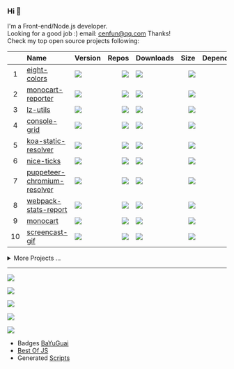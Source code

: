 ### Hi 👋

I'm a Front-end/Node.js developer.  
Looking for a good job :) email: [cenfun@qq.com](cenfun@qq.com) Thanks!  
Check my top open source projects following:

|   |Name|Version|Repos|Downloads|Size|Dependencies|
|:-:|:---|:------|----:|:--------|---:|-----------:|
| 1 |[eight-colors](https://github.com/cenfun/eight-colors)|[![](https://img.shields.io/npm/v/eight-colors?label=)](https://www.npmjs.com/package/eight-colors)|[![](https://badgen.net/github/dependents-repo/cenfun/eight-colors?label=)](https://github.com/cenfun/eight-colors/network/dependents)|[![](https://img.bayuguai.com/npm/downloads/eight-colors)](https://www.npmjs.com/package/eight-colors)|[![](https://img.bayuguai.com/npm/size/eight-colors?label=)](https://www.npmjs.com/package/eight-colors)|[![](https://img.bayuguai.com/npm/dependencies/eight-colors?label=)](https://github.com/cenfun/eight-colors/network/dependencies)|
| 2 |[monocart-reporter](https://github.com/cenfun/monocart-reporter)|[![](https://img.shields.io/npm/v/monocart-reporter?label=)](https://www.npmjs.com/package/monocart-reporter)|[![](https://badgen.net/github/dependents-repo/cenfun/monocart-reporter?label=)](https://github.com/cenfun/monocart-reporter/network/dependents)|[![](https://img.bayuguai.com/npm/downloads/monocart-reporter)](https://www.npmjs.com/package/monocart-reporter)|[![](https://img.bayuguai.com/npm/size/monocart-reporter?label=)](https://www.npmjs.com/package/monocart-reporter)|[![](https://img.bayuguai.com/npm/dependencies/monocart-reporter?label=)](https://github.com/cenfun/monocart-reporter/network/dependencies)|
| 3 |[lz-utils](https://github.com/cenfun/lz-utils)|[![](https://img.shields.io/npm/v/lz-utils?label=)](https://www.npmjs.com/package/lz-utils)|[![](https://badgen.net/github/dependents-repo/cenfun/lz-utils?label=)](https://github.com/cenfun/lz-utils/network/dependents)|[![](https://img.bayuguai.com/npm/downloads/lz-utils)](https://www.npmjs.com/package/lz-utils)|[![](https://img.bayuguai.com/npm/size/lz-utils?label=)](https://www.npmjs.com/package/lz-utils)|[![](https://img.bayuguai.com/npm/dependencies/lz-utils?label=)](https://github.com/cenfun/lz-utils/network/dependencies)|
| 4 |[console-grid](https://github.com/cenfun/console-grid)|[![](https://img.shields.io/npm/v/console-grid?label=)](https://www.npmjs.com/package/console-grid)|[![](https://badgen.net/github/dependents-repo/cenfun/console-grid?label=)](https://github.com/cenfun/console-grid/network/dependents)|[![](https://img.bayuguai.com/npm/downloads/console-grid)](https://www.npmjs.com/package/console-grid)|[![](https://img.bayuguai.com/npm/size/console-grid?label=)](https://www.npmjs.com/package/console-grid)|[![](https://img.bayuguai.com/npm/dependencies/console-grid?label=)](https://github.com/cenfun/console-grid/network/dependencies)|
| 5 |[koa-static-resolver](https://github.com/cenfun/koa-static-resolver)|[![](https://img.shields.io/npm/v/koa-static-resolver?label=)](https://www.npmjs.com/package/koa-static-resolver)|[![](https://badgen.net/github/dependents-repo/cenfun/koa-static-resolver?label=)](https://github.com/cenfun/koa-static-resolver/network/dependents)|[![](https://img.bayuguai.com/npm/downloads/koa-static-resolver)](https://www.npmjs.com/package/koa-static-resolver)|[![](https://img.bayuguai.com/npm/size/koa-static-resolver?label=)](https://www.npmjs.com/package/koa-static-resolver)|[![](https://img.bayuguai.com/npm/dependencies/koa-static-resolver?label=)](https://github.com/cenfun/koa-static-resolver/network/dependencies)|
| 6 |[nice-ticks](https://github.com/cenfun/nice-ticks)|[![](https://img.shields.io/npm/v/nice-ticks?label=)](https://www.npmjs.com/package/nice-ticks)|[![](https://badgen.net/github/dependents-repo/cenfun/nice-ticks?label=)](https://github.com/cenfun/nice-ticks/network/dependents)|[![](https://img.bayuguai.com/npm/downloads/nice-ticks)](https://www.npmjs.com/package/nice-ticks)|[![](https://img.bayuguai.com/npm/size/nice-ticks?label=)](https://www.npmjs.com/package/nice-ticks)|[![](https://img.bayuguai.com/npm/dependencies/nice-ticks?label=)](https://github.com/cenfun/nice-ticks/network/dependencies)|
| 7 |[puppeteer-chromium-resolver](https://github.com/cenfun/puppeteer-chromium-resolver)|[![](https://img.shields.io/npm/v/puppeteer-chromium-resolver?label=)](https://www.npmjs.com/package/puppeteer-chromium-resolver)|[![](https://badgen.net/github/dependents-repo/cenfun/puppeteer-chromium-resolver?label=)](https://github.com/cenfun/puppeteer-chromium-resolver/network/dependents)|[![](https://img.bayuguai.com/npm/downloads/puppeteer-chromium-resolver)](https://www.npmjs.com/package/puppeteer-chromium-resolver)|[![](https://img.bayuguai.com/npm/size/puppeteer-chromium-resolver?label=)](https://www.npmjs.com/package/puppeteer-chromium-resolver)|[![](https://img.bayuguai.com/npm/dependencies/puppeteer-chromium-resolver?label=)](https://github.com/cenfun/puppeteer-chromium-resolver/network/dependencies)|
| 8 |[webpack-stats-report](https://github.com/cenfun/webpack-stats-report)|[![](https://img.shields.io/npm/v/webpack-stats-report?label=)](https://www.npmjs.com/package/webpack-stats-report)|[![](https://badgen.net/github/dependents-repo/cenfun/webpack-stats-report?label=)](https://github.com/cenfun/webpack-stats-report/network/dependents)|[![](https://img.bayuguai.com/npm/downloads/webpack-stats-report)](https://www.npmjs.com/package/webpack-stats-report)|[![](https://img.bayuguai.com/npm/size/webpack-stats-report?label=)](https://www.npmjs.com/package/webpack-stats-report)|[![](https://img.bayuguai.com/npm/dependencies/webpack-stats-report?label=)](https://github.com/cenfun/webpack-stats-report/network/dependencies)|
| 9 |[monocart](https://github.com/cenfun/monocart)|[![](https://img.shields.io/npm/v/monocart?label=)](https://www.npmjs.com/package/monocart)|[![](https://badgen.net/github/dependents-repo/cenfun/monocart?label=)](https://github.com/cenfun/monocart/network/dependents)|[![](https://img.bayuguai.com/npm/downloads/monocart)](https://www.npmjs.com/package/monocart)|[![](https://img.bayuguai.com/npm/size/monocart?label=)](https://www.npmjs.com/package/monocart)|[![](https://img.bayuguai.com/npm/dependencies/monocart?label=)](https://github.com/cenfun/monocart/network/dependencies)|
| 10|[screencast-gif](https://github.com/cenfun/screencast-gif)|[![](https://img.shields.io/npm/v/screencast-gif?label=)](https://www.npmjs.com/package/screencast-gif)|[![](https://badgen.net/github/dependents-repo/cenfun/screencast-gif?label=)](https://github.com/cenfun/screencast-gif/network/dependents)|[![](https://img.bayuguai.com/npm/downloads/screencast-gif)](https://www.npmjs.com/package/screencast-gif)|[![](https://img.bayuguai.com/npm/size/screencast-gif?label=)](https://www.npmjs.com/package/screencast-gif)|[![](https://img.bayuguai.com/npm/dependencies/screencast-gif?label=)](https://github.com/cenfun/screencast-gif/network/dependencies)|
<details>
<summary>More Projects ...</summary>

|   |Name|Version|Repos|Downloads|Size|Dependencies|
|:-:|:---|:------|----:|:--------|---:|-----------:|
| 11|[vine-ui](https://github.com/cenfun/vine-ui)|[![](https://img.shields.io/npm/v/vine-ui?label=)](https://www.npmjs.com/package/vine-ui)|[![](https://badgen.net/github/dependents-repo/cenfun/vine-ui?label=)](https://github.com/cenfun/vine-ui/network/dependents)|[![](https://img.bayuguai.com/npm/downloads/vine-ui)](https://www.npmjs.com/package/vine-ui)|[![](https://img.bayuguai.com/npm/size/vine-ui?label=)](https://www.npmjs.com/package/vine-ui)|[![](https://img.bayuguai.com/npm/dependencies/vine-ui?label=)](https://github.com/cenfun/vine-ui/network/dependencies)|
| 12|[turbogrid](https://github.com/cenfun/turbogrid)|[![](https://img.shields.io/npm/v/turbogrid?label=)](https://www.npmjs.com/package/turbogrid)|[![](https://badgen.net/github/dependents-repo/cenfun/turbogrid?label=)](https://github.com/cenfun/turbogrid/network/dependents)|[![](https://img.bayuguai.com/npm/downloads/turbogrid)](https://www.npmjs.com/package/turbogrid)|[![](https://img.bayuguai.com/npm/size/turbogrid?label=)](https://www.npmjs.com/package/turbogrid)|[![](https://img.bayuguai.com/npm/dependencies/turbogrid?label=)](https://github.com/cenfun/turbogrid/network/dependencies)|
| 13|[nmls](https://github.com/cenfun/nmls)|[![](https://img.shields.io/npm/v/nmls?label=)](https://www.npmjs.com/package/nmls)|[![](https://badgen.net/github/dependents-repo/cenfun/nmls?label=)](https://github.com/cenfun/nmls/network/dependents)|[![](https://img.bayuguai.com/npm/downloads/nmls)](https://www.npmjs.com/package/nmls)|[![](https://img.bayuguai.com/npm/size/nmls?label=)](https://www.npmjs.com/package/nmls)|[![](https://img.bayuguai.com/npm/dependencies/nmls?label=)](https://github.com/cenfun/nmls/network/dependencies)|
| 14|[monocart-code-viewer](https://github.com/cenfun/monocart-code-viewer)|[![](https://img.shields.io/npm/v/monocart-code-viewer?label=)](https://www.npmjs.com/package/monocart-code-viewer)|[![](https://badgen.net/github/dependents-repo/cenfun/monocart-code-viewer?label=)](https://github.com/cenfun/monocart-code-viewer/network/dependents)|[![](https://img.bayuguai.com/npm/downloads/monocart-code-viewer)](https://www.npmjs.com/package/monocart-code-viewer)|[![](https://img.bayuguai.com/npm/size/monocart-code-viewer?label=)](https://www.npmjs.com/package/monocart-code-viewer)|[![](https://img.bayuguai.com/npm/dependencies/monocart-code-viewer?label=)](https://github.com/cenfun/monocart-code-viewer/network/dependencies)|
| 15|[popover-helper](https://github.com/cenfun/popover-helper)|[![](https://img.shields.io/npm/v/popover-helper?label=)](https://www.npmjs.com/package/popover-helper)|[![](https://badgen.net/github/dependents-repo/cenfun/popover-helper?label=)](https://github.com/cenfun/popover-helper/network/dependents)|[![](https://img.bayuguai.com/npm/downloads/popover-helper)](https://www.npmjs.com/package/popover-helper)|[![](https://img.bayuguai.com/npm/size/popover-helper?label=)](https://www.npmjs.com/package/popover-helper)|[![](https://img.bayuguai.com/npm/dependencies/popover-helper?label=)](https://github.com/cenfun/popover-helper/network/dependencies)|
| 16|[mouse-helper](https://github.com/cenfun/mouse-helper)|[![](https://img.shields.io/npm/v/mouse-helper?label=)](https://www.npmjs.com/package/mouse-helper)|[![](https://badgen.net/github/dependents-repo/cenfun/mouse-helper?label=)](https://github.com/cenfun/mouse-helper/network/dependents)|[![](https://img.bayuguai.com/npm/downloads/mouse-helper)](https://www.npmjs.com/package/mouse-helper)|[![](https://img.bayuguai.com/npm/size/mouse-helper?label=)](https://www.npmjs.com/package/mouse-helper)|[![](https://img.bayuguai.com/npm/dependencies/mouse-helper?label=)](https://github.com/cenfun/mouse-helper/network/dependencies)|
| 17|[monocart-formatter](https://github.com/cenfun/monocart-formatter)|[![](https://img.shields.io/npm/v/monocart-formatter?label=)](https://www.npmjs.com/package/monocart-formatter)|[![](https://badgen.net/github/dependents-repo/cenfun/monocart-formatter?label=)](https://github.com/cenfun/monocart-formatter/network/dependents)|[![](https://img.bayuguai.com/npm/downloads/monocart-formatter)](https://www.npmjs.com/package/monocart-formatter)|[![](https://img.bayuguai.com/npm/size/monocart-formatter?label=)](https://www.npmjs.com/package/monocart-formatter)|[![](https://img.bayuguai.com/npm/dependencies/monocart-formatter?label=)](https://github.com/cenfun/monocart-formatter/network/dependencies)|
| 18|[starfall-cli](https://github.com/cenfun/starfall-cli)|[![](https://img.shields.io/npm/v/starfall-cli?label=)](https://www.npmjs.com/package/starfall-cli)|[![](https://badgen.net/github/dependents-repo/cenfun/starfall-cli?label=)](https://github.com/cenfun/starfall-cli/network/dependents)|[![](https://img.bayuguai.com/npm/downloads/starfall-cli)](https://www.npmjs.com/package/starfall-cli)|[![](https://img.bayuguai.com/npm/size/starfall-cli?label=)](https://www.npmjs.com/package/starfall-cli)|[![](https://img.bayuguai.com/npm/dependencies/starfall-cli?label=)](https://github.com/cenfun/starfall-cli/network/dependencies)|
| 19|[multi-process-worker](https://github.com/cenfun/multi-process-worker)|[![](https://img.shields.io/npm/v/multi-process-worker?label=)](https://www.npmjs.com/package/multi-process-worker)|[![](https://badgen.net/github/dependents-repo/cenfun/multi-process-worker?label=)](https://github.com/cenfun/multi-process-worker/network/dependents)|[![](https://img.bayuguai.com/npm/downloads/multi-process-worker)](https://www.npmjs.com/package/multi-process-worker)|[![](https://img.bayuguai.com/npm/size/multi-process-worker?label=)](https://www.npmjs.com/package/multi-process-worker)|[![](https://img.bayuguai.com/npm/dependencies/multi-process-worker?label=)](https://github.com/cenfun/multi-process-worker/network/dependencies)|
| 20|[eslint-config-plus](https://github.com/cenfun/eslint-config-plus)|[![](https://img.shields.io/npm/v/eslint-config-plus?label=)](https://www.npmjs.com/package/eslint-config-plus)|[![](https://badgen.net/github/dependents-repo/cenfun/eslint-config-plus?label=)](https://github.com/cenfun/eslint-config-plus/network/dependents)|[![](https://img.bayuguai.com/npm/downloads/eslint-config-plus)](https://www.npmjs.com/package/eslint-config-plus)|[![](https://img.bayuguai.com/npm/size/eslint-config-plus?label=)](https://www.npmjs.com/package/eslint-config-plus)|[![](https://img.bayuguai.com/npm/dependencies/eslint-config-plus?label=)](https://github.com/cenfun/eslint-config-plus/network/dependencies)|
| 21|[flatdep](https://github.com/cenfun/flatdep)|[![](https://img.shields.io/npm/v/flatdep?label=)](https://www.npmjs.com/package/flatdep)|[![](https://badgen.net/github/dependents-repo/cenfun/flatdep?label=)](https://github.com/cenfun/flatdep/network/dependents)|[![](https://img.bayuguai.com/npm/downloads/flatdep)](https://www.npmjs.com/package/flatdep)|[![](https://img.bayuguai.com/npm/size/flatdep?label=)](https://www.npmjs.com/package/flatdep)|[![](https://img.bayuguai.com/npm/dependencies/flatdep?label=)](https://github.com/cenfun/flatdep/network/dependencies)|
| 22|[open-icons](https://github.com/cenfun/open-icons)|[![](https://img.shields.io/npm/v/open-icons?label=)](https://www.npmjs.com/package/open-icons)|[![](https://badgen.net/github/dependents-repo/cenfun/open-icons?label=)](https://github.com/cenfun/open-icons/network/dependents)|[![](https://img.bayuguai.com/npm/downloads/open-icons)](https://www.npmjs.com/package/open-icons)|[![](https://img.bayuguai.com/npm/size/open-icons?label=)](https://www.npmjs.com/package/open-icons)|[![](https://img.bayuguai.com/npm/dependencies/open-icons?label=)](https://github.com/cenfun/open-icons/network/dependencies)|
| 23|[stylelint-config-plus](https://github.com/cenfun/stylelint-config-plus)|[![](https://img.shields.io/npm/v/stylelint-config-plus?label=)](https://www.npmjs.com/package/stylelint-config-plus)|[![](https://badgen.net/github/dependents-repo/cenfun/stylelint-config-plus?label=)](https://github.com/cenfun/stylelint-config-plus/network/dependents)|[![](https://img.bayuguai.com/npm/downloads/stylelint-config-plus)](https://www.npmjs.com/package/stylelint-config-plus)|[![](https://img.bayuguai.com/npm/size/stylelint-config-plus?label=)](https://www.npmjs.com/package/stylelint-config-plus)|[![](https://img.bayuguai.com/npm/dependencies/stylelint-config-plus?label=)](https://github.com/cenfun/stylelint-config-plus/network/dependencies)|
| 24|[async-tick](https://github.com/cenfun/async-tick)|[![](https://img.shields.io/npm/v/async-tick?label=)](https://www.npmjs.com/package/async-tick)|[![](https://badgen.net/github/dependents-repo/cenfun/async-tick?label=)](https://github.com/cenfun/async-tick/network/dependents)|[![](https://img.bayuguai.com/npm/downloads/async-tick)](https://www.npmjs.com/package/async-tick)|[![](https://img.bayuguai.com/npm/size/async-tick?label=)](https://www.npmjs.com/package/async-tick)|[![](https://img.bayuguai.com/npm/dependencies/async-tick?label=)](https://github.com/cenfun/async-tick/network/dependencies)|
| 25|[socket-livereload](https://github.com/cenfun/socket-livereload)|[![](https://img.shields.io/npm/v/socket-livereload?label=)](https://www.npmjs.com/package/socket-livereload)|[![](https://badgen.net/github/dependents-repo/cenfun/socket-livereload?label=)](https://github.com/cenfun/socket-livereload/network/dependents)|[![](https://img.bayuguai.com/npm/downloads/socket-livereload)](https://www.npmjs.com/package/socket-livereload)|[![](https://img.bayuguai.com/npm/size/socket-livereload?label=)](https://www.npmjs.com/package/socket-livereload)|[![](https://img.bayuguai.com/npm/dependencies/socket-livereload?label=)](https://github.com/cenfun/socket-livereload/network/dependencies)|
| 26|[commander-help](https://github.com/cenfun/commander-help)|[![](https://img.shields.io/npm/v/commander-help?label=)](https://www.npmjs.com/package/commander-help)|[![](https://badgen.net/github/dependents-repo/cenfun/commander-help?label=)](https://github.com/cenfun/commander-help/network/dependents)|[![](https://img.bayuguai.com/npm/downloads/commander-help)](https://www.npmjs.com/package/commander-help)|[![](https://img.bayuguai.com/npm/size/commander-help?label=)](https://www.npmjs.com/package/commander-help)|[![](https://img.bayuguai.com/npm/dependencies/commander-help?label=)](https://github.com/cenfun/commander-help/network/dependencies)|
| 27|[lz-loader](https://github.com/cenfun/lz-loader)|[![](https://img.shields.io/npm/v/lz-loader?label=)](https://www.npmjs.com/package/lz-loader)|[![](https://badgen.net/github/dependents-repo/cenfun/lz-loader?label=)](https://github.com/cenfun/lz-loader/network/dependents)|[![](https://img.bayuguai.com/npm/downloads/lz-loader)](https://www.npmjs.com/package/lz-loader)|[![](https://img.bayuguai.com/npm/size/lz-loader?label=)](https://www.npmjs.com/package/lz-loader)|[![](https://img.bayuguai.com/npm/dependencies/lz-loader?label=)](https://github.com/cenfun/lz-loader/network/dependencies)|
| 28|[markdown-grid](https://github.com/cenfun/markdown-grid)|[![](https://img.shields.io/npm/v/markdown-grid?label=)](https://www.npmjs.com/package/markdown-grid)|[![](https://badgen.net/github/dependents-repo/cenfun/markdown-grid?label=)](https://github.com/cenfun/markdown-grid/network/dependents)|[![](https://img.bayuguai.com/npm/downloads/markdown-grid)](https://www.npmjs.com/package/markdown-grid)|[![](https://img.bayuguai.com/npm/size/markdown-grid?label=)](https://www.npmjs.com/package/markdown-grid)|[![](https://img.bayuguai.com/npm/dependencies/markdown-grid?label=)](https://github.com/cenfun/markdown-grid/network/dependencies)|
| 29|[svg-minifier](https://github.com/cenfun/svg-minifier)|[![](https://img.shields.io/npm/v/svg-minifier?label=)](https://www.npmjs.com/package/svg-minifier)|[![](https://badgen.net/github/dependents-repo/cenfun/svg-minifier?label=)](https://github.com/cenfun/svg-minifier/network/dependents)|[![](https://img.bayuguai.com/npm/downloads/svg-minifier)](https://www.npmjs.com/package/svg-minifier)|[![](https://img.bayuguai.com/npm/size/svg-minifier?label=)](https://www.npmjs.com/package/svg-minifier)|[![](https://img.bayuguai.com/npm/dependencies/svg-minifier?label=)](https://github.com/cenfun/svg-minifier/network/dependencies)|
| 30|[fps-detector](https://github.com/cenfun/fps-detector)|[![](https://img.shields.io/npm/v/fps-detector?label=)](https://www.npmjs.com/package/fps-detector)|[![](https://badgen.net/github/dependents-repo/cenfun/fps-detector?label=)](https://github.com/cenfun/fps-detector/network/dependents)|[![](https://img.bayuguai.com/npm/downloads/fps-detector)](https://www.npmjs.com/package/fps-detector)|[![](https://img.bayuguai.com/npm/size/fps-detector?label=)](https://www.npmjs.com/package/fps-detector)|[![](https://img.bayuguai.com/npm/dependencies/fps-detector?label=)](https://github.com/cenfun/fps-detector/network/dependencies)|
| 31|[page-save-as](https://github.com/cenfun/page-save-as)|[![](https://img.shields.io/npm/v/page-save-as?label=)](https://www.npmjs.com/package/page-save-as)|[![](https://badgen.net/github/dependents-repo/cenfun/page-save-as?label=)](https://github.com/cenfun/page-save-as/network/dependents)|[![](https://img.bayuguai.com/npm/downloads/page-save-as)](https://www.npmjs.com/package/page-save-as)|[![](https://img.bayuguai.com/npm/size/page-save-as?label=)](https://www.npmjs.com/package/page-save-as)|[![](https://img.bayuguai.com/npm/dependencies/page-save-as?label=)](https://github.com/cenfun/page-save-as/network/dependencies)|
| 32|[eslint-plugin-chain](https://github.com/cenfun/eslint-plugin-chain)|[![](https://img.shields.io/npm/v/eslint-plugin-chain?label=)](https://www.npmjs.com/package/eslint-plugin-chain)|[![](https://badgen.net/github/dependents-repo/cenfun/eslint-plugin-chain?label=)](https://github.com/cenfun/eslint-plugin-chain/network/dependents)|[![](https://img.bayuguai.com/npm/downloads/eslint-plugin-chain)](https://www.npmjs.com/package/eslint-plugin-chain)|[![](https://img.bayuguai.com/npm/size/eslint-plugin-chain?label=)](https://www.npmjs.com/package/eslint-plugin-chain)|[![](https://img.bayuguai.com/npm/dependencies/eslint-plugin-chain?label=)](https://github.com/cenfun/eslint-plugin-chain/network/dependencies)|
| 33|[ie-polyfill](https://github.com/cenfun/ie-polyfill)|[![](https://img.shields.io/npm/v/ie-polyfill?label=)](https://www.npmjs.com/package/ie-polyfill)|[![](https://badgen.net/github/dependents-repo/cenfun/ie-polyfill?label=)](https://github.com/cenfun/ie-polyfill/network/dependents)|[![](https://img.bayuguai.com/npm/downloads/ie-polyfill)](https://www.npmjs.com/package/ie-polyfill)|[![](https://img.bayuguai.com/npm/size/ie-polyfill?label=)](https://www.npmjs.com/package/ie-polyfill)|[![](https://img.bayuguai.com/npm/dependencies/ie-polyfill?label=)](https://github.com/cenfun/ie-polyfill/network/dependencies)|
| 34|[open-store](https://github.com/cenfun/open-store)|[![](https://img.shields.io/npm/v/open-store?label=)](https://www.npmjs.com/package/open-store)|[![](https://badgen.net/github/dependents-repo/cenfun/open-store?label=)](https://github.com/cenfun/open-store/network/dependents)|[![](https://img.bayuguai.com/npm/downloads/open-store)](https://www.npmjs.com/package/open-store)|[![](https://img.bayuguai.com/npm/size/open-store?label=)](https://www.npmjs.com/package/open-store)|[![](https://img.bayuguai.com/npm/dependencies/open-store?label=)](https://github.com/cenfun/open-store/network/dependencies)|
| 35|[svg-font-extractor](https://github.com/cenfun/svg-font-extractor)|[![](https://img.shields.io/npm/v/svg-font-extractor?label=)](https://www.npmjs.com/package/svg-font-extractor)|[![](https://badgen.net/github/dependents-repo/cenfun/svg-font-extractor?label=)](https://github.com/cenfun/svg-font-extractor/network/dependents)|[![](https://img.bayuguai.com/npm/downloads/svg-font-extractor)](https://www.npmjs.com/package/svg-font-extractor)|[![](https://img.bayuguai.com/npm/size/svg-font-extractor?label=)](https://www.npmjs.com/package/svg-font-extractor)|[![](https://img.bayuguai.com/npm/dependencies/svg-font-extractor?label=)](https://github.com/cenfun/svg-font-extractor/network/dependencies)|
| 36|[umd-runtime-templates](https://github.com/cenfun/umd-runtime-templates)|[![](https://img.shields.io/npm/v/umd-runtime-templates?label=)](https://www.npmjs.com/package/umd-runtime-templates)|[![](https://badgen.net/github/dependents-repo/cenfun/umd-runtime-templates?label=)](https://github.com/cenfun/umd-runtime-templates/network/dependents)|[![](https://img.bayuguai.com/npm/downloads/umd-runtime-templates)](https://www.npmjs.com/package/umd-runtime-templates)|[![](https://img.bayuguai.com/npm/size/umd-runtime-templates?label=)](https://www.npmjs.com/package/umd-runtime-templates)|[![](https://img.bayuguai.com/npm/dependencies/umd-runtime-templates?label=)](https://github.com/cenfun/umd-runtime-templates/network/dependencies)|
| 37|[lithops-ui](https://github.com/cenfun/lithops-ui)|[![](https://img.shields.io/npm/v/lithops-ui?label=)](https://www.npmjs.com/package/lithops-ui)|[![](https://badgen.net/github/dependents-repo/cenfun/lithops-ui?label=)](https://github.com/cenfun/lithops-ui/network/dependents)|[![](https://img.bayuguai.com/npm/downloads/lithops-ui)](https://www.npmjs.com/package/lithops-ui)|[![](https://img.bayuguai.com/npm/size/lithops-ui?label=)](https://www.npmjs.com/package/lithops-ui)|[![](https://img.bayuguai.com/npm/dependencies/lithops-ui?label=)](https://github.com/cenfun/lithops-ui/network/dependencies)|
| 38|[source-map-report](https://github.com/cenfun/source-map-report)|[![](https://img.shields.io/npm/v/source-map-report?label=)](https://www.npmjs.com/package/source-map-report)|[![](https://badgen.net/github/dependents-repo/cenfun/source-map-report?label=)](https://github.com/cenfun/source-map-report/network/dependents)|[![](https://img.bayuguai.com/npm/downloads/source-map-report)](https://www.npmjs.com/package/source-map-report)|[![](https://img.bayuguai.com/npm/size/source-map-report?label=)](https://www.npmjs.com/package/source-map-report)|[![](https://img.bayuguai.com/npm/dependencies/source-map-report?label=)](https://github.com/cenfun/source-map-report/network/dependencies)|
| 39|[rosa-ui](https://github.com/cenfun/rosa-ui)|[![](https://img.shields.io/npm/v/rosa-ui?label=)](https://www.npmjs.com/package/rosa-ui)|[![](https://badgen.net/github/dependents-repo/cenfun/rosa-ui?label=)](https://github.com/cenfun/rosa-ui/network/dependents)|[![](https://img.bayuguai.com/npm/downloads/rosa-ui)](https://www.npmjs.com/package/rosa-ui)|[![](https://img.bayuguai.com/npm/size/rosa-ui?label=)](https://www.npmjs.com/package/rosa-ui)|[![](https://img.bayuguai.com/npm/dependencies/rosa-ui?label=)](https://github.com/cenfun/rosa-ui/network/dependencies)|

</details>

---

  
[![](https://img.bayuguai.com/github/languages/cenfun)](https://github.com/cenfun)

[![](https://img.bayuguai.com/github/contributions/cenfun)](https://github.com/cenfun)

[![](https://streak-stats.demolab.com/?user=cenfun)](https://github.com/cenfun)

[![](https://github-readme-stats.vercel.app/api?username=cenfun&show_icons=true&count_private=true)](https://github.com/cenfun) 

[![](https://komarev.com/ghpvc/?username=cenfun)](https://github.com/cenfun) 

- Badges [BaYuGuai](https://github.com/cenfun/img.bayuguai.com)  
- [Best Of JS](/BestOfJS.md)  
- Generated [Scripts](/scripts/)  